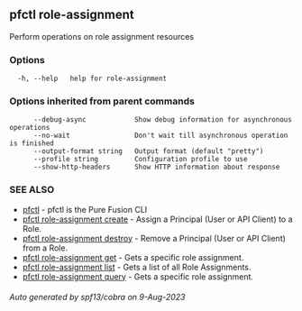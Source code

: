 ## pfctl role-assignment

Perform operations on role assignment resources

### Options

```
  -h, --help   help for role-assignment
```

### Options inherited from parent commands

```
      --debug-async            Show debug information for asynchronous operations
      --no-wait                Don't wait till asynchronous operation is finished
      --output-format string   Output format (default "pretty")
      --profile string         Configuration profile to use
      --show-http-headers      Show HTTP information about response
```

### SEE ALSO

* [pfctl](pfctl.md)	 - pfctl is the Pure Fusion CLI
* [pfctl role-assignment create](pfctl_role-assignment_create.md)	 - Assign a Principal (User or API Client) to a Role.
* [pfctl role-assignment destroy](pfctl_role-assignment_destroy.md)	 - Remove a Principal (User or API Client) from a Role.
* [pfctl role-assignment get](pfctl_role-assignment_get.md)	 - Gets a specific role assignment.
* [pfctl role-assignment list](pfctl_role-assignment_list.md)	 - Gets a list of all Role Assignments.
* [pfctl role-assignment query](pfctl_role-assignment_query.md)	 - Gets a specific role assignment.

###### Auto generated by spf13/cobra on 9-Aug-2023

